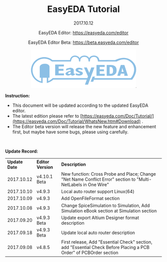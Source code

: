 ﻿
<h1 align = "center">EasyEDA Tutorial</h1>

<p align = "center">2017.10.12</p>
<p align = "center" >EasyEDA Editor: <a href=https://easyeda.com/editor>https://easyeda.com/editor</a></p>
<p align = "center" >EasyEDA Editor Beta: <a href=https://beta.easyeda.com/editor>https://beta.easyeda.com/editor</a></p>
<p align = "center" ><img src="images/EasyEDA_logo.png" width=340></p>

**Instruction:**

-	This document will be updated according to the updated EasyEDA editor.
-	The latest edition please refer to [https://easyeda.com/Doc/Tutorial/](https://easyeda.com/Doc/Tutorial/WhatsNew.htm#Download) .
-	The Editor beta version will release the new feature and enhancement first, but maybe have some bugs, please using carefully.

<br>

**Update Record:**

<table width="100%"  style="font-size:14px;">
   <tr>
      <td width="14%" style = font-weight:bold; >Update Date</td>
      <td width="16%" style = font-weight:bold; >Editor Version</td>
      <td width="72%" style = font-weight:bold; >Description</td>
   </tr>
      <tr>
      <td>2017.10.12</td>
      <td>v4.10.1 Beta</td>
      <td>New function: Cross Probe and Place; Change "Net Name Conflict Error" section to "Multi-NetLabels in One Wire"</td>
   </tr>
   <tr>
      <td>2017.10.10</td>
      <td>v4.9.3</td>
      <td>Local auto router support Linux(64)</td>
   </tr>
   <tr>
      <td>2017.10.09</td>
      <td>v4.9.3</td>
      <td>Add OpenFileFormat section</td>
   </tr>
   <tr>
      <td>2017.10.08</td>
      <td>v4.9.3</td>
      <td>Change SpiceSimulation to Simulation, Add Simulation eBook section at Simulation section</td>
   </tr>
   <tr>
      <td>2017.09.20</td>
      <td>v4.9.3 Beta</td>
      <td>Update export Altium Designer format description</td>
   </tr>
   <tr>
      <td>2017.09.18</td>
      <td>v4.9.3 Beta</td>
      <td>Update local auto router description</td>
   </tr>
   <tr>
      <td>2017.09.08</td>
      <td>v4.8.5</td>
      <td>First release, Add "Essential Check" section, add "Essential Check Before Placing a PCB Order" of PCBOrder section</td>
   </tr>


<table>

<br><br><br><br><br><br><br><br><br><br><br><br><br><br><br><br><br>
<br><br><br><br><br><br><br><br><br><br><br><br><br><br><br><br><br>
<br><br><br><br><br><br><br><br>



